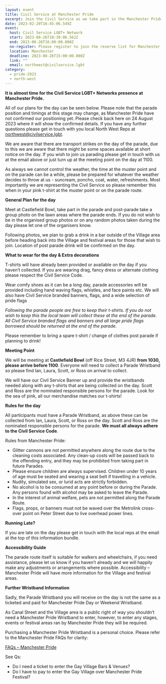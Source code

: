 ```yaml
---
layout: event
title: Civil Service at Manchester Pride
excerpt: Join the Civil Service as we take part in the Manchester Pride parade.
date: 2023-02-20T16:45:06.549Z
event:
  host: Civil Service LGBT+ Network
  start: 2023-08-26T10:30:06.562Z
  end: 2023-08-26T16:00:00.000Z
  no-register: Please register to join the reserve list for Manchester Pride Parade
  location: Manchester
  deadline: 2023-08-26T15:00:00.000Z
  link: ""
  email: northwest@civilservice.lgbt
category:
  - pride-2023
  - north-west
---
```

**It is almost time for the Civil Service LGBT+ Networks presence at Manchester Pride.** 

All of our plans for the day can be seen below. Please note that the parade position and timings at this stage may change, as Manchester Pride have not confirmed our positioning yet. Please check back here on 24 August 2023 where it will show the confirmed details. If you have any further questions please get in touch with you local North West Reps at [northwest@civilservice.lgbt](<mailto: northwest@civilservice.lgbt>).

We are aware that there are transport strikes on the day of the parade, due to this we are aware that there might be some spaces available at short notice on the day. If you wish to join us parading please get in touch with us at the email above or just turn up at the meeting point on the day at 1100.

A﻿s always we cannot control the weather, the time at the muster point and on the parade can be a while, please be prepared for whatever the weather decides to throw at us - suncream, poncho, coat, water, refreshments. Most importantly we are representing the Civil Service so please remember this when in your pink t-shirt at the muster point or on the parade route. 

**General Plan for the day**

Meet at Castlefield Bowl, take part in the parade and post-parade take a group photo on the lawn areas where the parade ends. If you do not wish to be in the organised group photos or on any random photos taken during the day please let one of the organisers know.

Following photos, we plan to grab a drink in a bar outside of the Village area before heading back into the Village and festival areas for those that wish to join. Location of post parade drink will be confirmed on the day. 

**What to wear for the day & Extra decorations**

T-shirts will have already been provided or available on the day if you haven’t collected. If you are wearing drag, fancy dress or alternate clothing please respect the Civil Service Code.

Wear comfy shoes as it can be a long day, parade accessories will be provided including hand waving flags, whistles, and face paints etc. We will also have Civil Service branded banners, flags, and a wide selection of pride flags 

*F﻿ollowing the parade people are free to keep their t-shirts. If you do not wish to keep this the local team will collect these at the end of the parade. All Civil Service branded flags and banners and all large pride flags borrowed should be returned at the end of the parade.*

Please remember to bring a spare t-shirt / change of clothes post parade if planning to drink!

**Meeting Point**

We will be meeting at **Castlefield Bowl** (off Rice Street, M3 4JR) **from 1030, please arrive before 1100**. Everyone will need to collect a Parade Wristband so please find Ian, Laura, Scott, or Ross on arrival to collect.

We will have our Civil Service Banner up and provide the wristbands needed along with any t-shirts that are being collected on the day. Scott and Ross are the nominated responsible persons for the parade. Look for the sea of pink, all our merchandise matches our t-shirts!

**Rules for the day**

All participants must have a Parade Wristband, as above these can be collected from Ian, Laura, Scott, or Ross on the day. Scott and Ross are the nominated responsible persons for the parade. **We must all always adhere to the Civil Service Code**.

Rules from Manchester Pride:

* Glitter cannons are not permitted anywhere along the route due to the cleaning costs associated. Any clean-up costs will be passed back to the offending entry, and they may be prohibited from taking part in future Parades.
* Please ensure children are always supervised. Children under 10 years of age must be seated and wearing a seat belt if travelling in a vehicle.
* Nudity, simulated sex, or lurid acts are strictly forbidden.
* No alcohol is to be consumed at any point before or during the Parade. Any persons found with alcohol may be asked to leave the Parade.
* In the interest of animal welfare, pets are not permitted along the Parade Route.
* Flags, props, or banners must not be waved over the Metrolink cross-over point on Peter Street due to live overhead power lines.

**R﻿unning Late?**

If you are late on the day please get in touch with the local reps at the email at the top of this information bundle.

**Accessibility Guide**

The parade route itself is suitable for walkers and wheelchairs, if you need assistance, please let us know if you haven’t already and we will happily make any adjustments or arrangements where possible.
Accessibility – Manchester Pride will have more information for the Village and festival areas.

**Further Wristband Information**

Sadly, the Parade Wristband you will receive on the day is not the same as a ticketed and paid for Manchester Pride Day or Weekend Wristband.

As Canal Street and the Village area is a public right of way you shouldn’t need a Manchester Pride Wristband to enter, however, to enter any stages, events or festival areas ran by Manchester Pride they will be required. 

Purchasing a Manchester Pride Wristband is a personal choice. Please refer to the Manchester Pride FAQs for clarity:

[FAQs – Manchester Pride](https://www.manchesterpride.com/faqs#:~:text=The%20Gay%20Village%20Party%20is,require%20a%20ticket%20to%20attend.)

See Qs:

* Do I need a ticket to enter the Gay Village Bars & Venues?
* Do I have to pay to enter the Gay Village over Manchester Pride Festival?